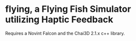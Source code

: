 # flying, a Flying Fish Simulator utilizing Haptic Feedback

Requires a Novint Falcon and the Chai3D 2.1.x c++ library. 
